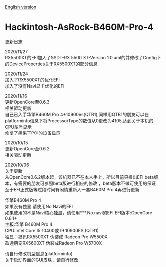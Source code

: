 [English version](https://github.com/franocisgar/Hackintosh-AsRock-B460M-Pro-4/blob/master/README_EN.md)  
# Hackintosh-AsRock-B460M-Pro-4  
  
   
更新日志  

2020/11/27  
RX5500XT的EFI加入了SSDT-RX 5500 XT-Version 1.0.aml的并修改了Config下的DeviceProperties关于RX5500XT的部分信息  
  
2020/11/24  
加入了RX5500XT的优化EFI  
加入了没有Navi显卡优化的EFI

2020/11/16  
更新OpenCore至0.6.3  
相关驱动更新  
自己已入手华擎B460M Pro 4+10900es(QTB1),同样用QTB1的朋友可以在platforminfo信息下将ProcessorType的数值从0更改为4105,达到关于本机的CPU型号显示  
修复了黑果下PCI的设备显示  

2020/10/15  
更新OpenCore至0.6.2  
相关驱动更新  
 
 
2020/10/06  
关于更新  
从OpenCore0.6.2版本起，该机器已不在本人手上，所以目前只推出EFI beta版本，有需要的朋友可参照beta版进行相应的修改
，beta版本不做可使用的保证  
至于EFI正式版等过段时间有闲情重新入一套B460M Pro 4再进行更新  
  
  
华擎B460M Pro 4  
如果没有独显 请使用No Navi的EFI  
如果使用的不是Navi核心独显，请使用***.No.navi的EFI 
EFI版本:OpenCore 0.6.1+  
主板:华擎 B460M Pro 4  
CPU:Intel Core I5 10400或 I9 10900ES (QTB1)  
独显：撼讯RX5500XT 伪装成 Radeon Pro W5500X  
     盈通萌宠RX5600XT 伪装成Radeon Pro W5700X  
  
请自行修改机型信息(platforminfo)   
关于启动界面的GUI皮肤，请自行修改
